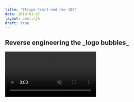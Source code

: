 ```yaml
---
title: "Stripe front-end dev 102"
date: 2019-01-07
layout: post.njk
draft: true
---
```

<h2 class="page-subtitle">Reverse engineering the _logo bubbles_</h2>

<div class="figure">
    <video style="width: 100%; max-width: 720px" autoplay loop muted playsinline>
        <source src="/media/posts/stripe/102/logo-bubbles.mp4" type="video/mp4" />
    </video>
</div>


<div class="note note-design" style="display: none">
  <svg class="note-icon" xmlns="http://www.w3.org/2000/svg" width="24" height="24" viewBox="0 0 24 24" fill="none" stroke="currentColor" stroke-width="2" stroke-linecap="round" stroke-linejoin="round" class="feather feather-image"><rect x="3" y="3" width="18" height="18" rx="2" ry="2"></rect><circle cx="8.5" cy="8.5" r="1.5"></circle><polyline points="21 15 16 10 5 21"></polyline></svg>
  <div class="note-text">
    <div class="note-tag">Design</div>
    <p>This decision seems to be less about highlighting certain elements of the code because they have elevated importance, but rather to introduce some dynamism to the visuals.</p>
  </div>
</div>


<style>
:root {
  --debug-color: #7795f8;
  --design-color: #7ec699;
  --design-text-color: #62b17c;
}

.note {
  display: flex;
  align-items: flex-start;
  max-width: var(--text-max-width);
  border: 2px solid var(--border-color);
  border-radius: var(--border-radius-large);
  padding: 8px;
  margin-bottom: 16px;
}

.note-icon {
  flex: 0 0 auto;
}

.note svg {
  stroke: currentColor;
}

.note-text {
  margin-left: 12px;
  font-size: 14px;
}

.note-text p {
  margin-top: 0;
}

.note-text p:last-child {
  margin-bottom: 0;
}

.note-text ol {
  padding-left: 0;
}

.note-tag {
  margin-top: -2px;
  margin-bottom: 2px;
  color: var(--secondary-color);
  font-size: 11px;
  font-weight: 800;
  text-transform: uppercase;
}

.note-debug {
  color: var(--debug-color);
  border-color: var(--debug-color);
}

.note-debug .note-tag {
  color: var(--debug-color);
  border-color: var(--debug-color);
}

.note-design {
  color: var(--design-color);
  border-color: var(--design-color);
}

.note-design .note-tag {
  color: var(--design-text-color);
  border-color: var(--design-color);
}

.note-debug .note-text,
.note-design .note-text {
  color: var(--color);
}

.figure {
  display: inline-block;
  border: 1px solid var(--border-color);
  border-radius: var(--border-radius-large);
  margin-bottom: 8px;
}

.figure.no-border {
  border: 0;
}

.figure img {
  width: 100%;
  margin-bottom: 0;
  border-radius: var(--border-radius-large);
}

/* Codepen Embeds */
.cp_embed_wrapper,
iframe {
  margin: 48px 0;
}


@media (max-width: 400px) {
  iframe[src*="codepen.io"] {
    width: 360px !important;
  }
}

@media (max-width: 360px) {
  iframe[src*="codepen.io"] {
    width: 320px !important;
  }
}

</style>